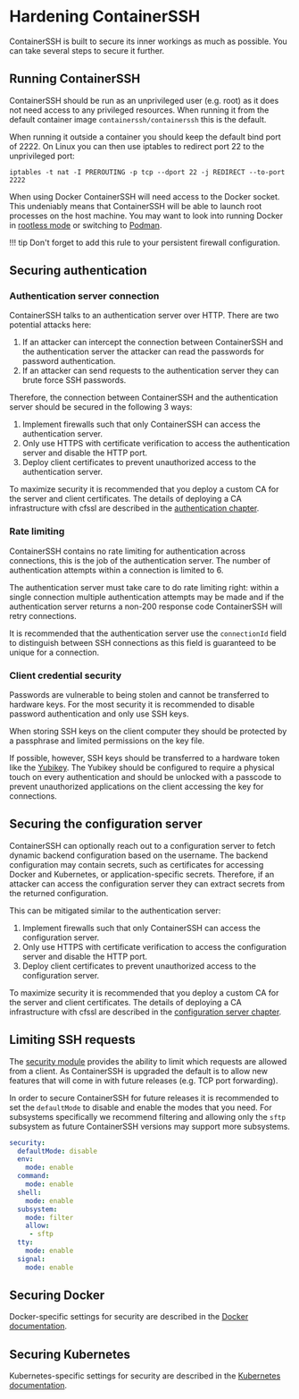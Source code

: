 
<h1>Hardening ContainerSSH</h1>

ContainerSSH is built to secure its inner workings as much as possible. You can take several steps to secure it further.

## Running ContainerSSH

ContainerSSH should be run as an unprivileged user (e.g. root) as it does not need access to any privileged resources. When running it from the default container image `containerssh/containerssh` this is the default.

When running it outside a container you should keep the default bind port of 2222. On Linux you can then use iptables to redirect port 22 to the unprivileged port:

```
iptables -t nat -I PREROUTING -p tcp --dport 22 -j REDIRECT --to-port 2222
```

When using Docker ContainerSSH will need access to the Docker socket. This undeniably means that ContainerSSH will be able to launch root processes on the host machine. You may want to look into running Docker in
[rootless mode](https://docs.docker.com/engine/security/rootless/) or switching to [Podman](https://podman.io/).

!!! tip
    Don't forget to add this rule to your persistent firewall configuration.

## Securing authentication

### Authentication server connection

ContainerSSH talks to an authentication server over HTTP. There are two potential attacks here:

1. If an attacker can intercept the connection between ContainerSSH and the authentication server the attacker can read the passwords for password authentication.
2. If an attacker can send requests to the authentication server they can brute force SSH passwords.

Therefore, the connection between ContainerSSH and the authentication server should be secured in the following 3 ways:

1. Implement firewalls such that only ContainerSSH can access the authentication server.
2. Only use HTTPS with certificate verification to access the authentication server and disable the HTTP port.
3. Deploy client certificates to prevent unauthorized access to the authentication server.

To maximize security it is recommended that you deploy a custom CA for the server and client certificates. The details of deploying a CA infrastructure with cfssl are described in the [authentication chapter](auth.md).

### Rate limiting

ContainerSSH contains no rate limiting for authentication across connections, this is the job of the authentication server. The number of authentication attempts within a connection is limited to 6.

The authentication server must take care to do rate limiting right: within a single connection multiple authentication attempts may be made and if the authentication server returns a non-200 response code ContainerSSH will retry connections.

It is recommended that the authentication server use the `connectionId` field to distinguish between SSH connections as this field is guaranteed to be unique for a connection.

### Client credential security

Passwords are vulnerable to being stolen and cannot be transferred to hardware keys. For the most security it is recommended to disable password authentication and only use SSH keys.

When storing SSH keys on the client computer they should be protected by a passphrase and limited permissions on the key file. 

If possible, however, SSH keys should be transferred to a hardware token like the [Yubikey](https://developers.yubico.com/PGP/SSH_authentication/). The Yubikey should be configured to require a physical touch on every authentication and should be unlocked with a passcode to prevent unauthorized applications on the client accessing the key for connections.

## Securing the configuration server

ContainerSSH can optionally reach out to a configuration server to fetch dynamic backend configuration based on the username. The backend configuration may contain secrets, such as certificates for accessing Docker and Kubernetes, or application-specific secrets. Therefore, if an attacker can access the configuration server they can extract secrets from the returned configuration.

This can be mitigated similar to the authentication server:

1. Implement firewalls such that only ContainerSSH can access the configuration server.
2. Only use HTTPS with certificate verification to access the configuration server and disable the HTTP port.
3. Deploy client certificates to prevent unauthorized access to the configuration server.

To maximize security it is recommended that you deploy a custom CA for the server and client certificates. The details of deploying a CA infrastructure with cfssl are described in the [configuration server chapter](configserver.md).

## Limiting SSH requests

The [security module](security.md) provides the ability to limit which requests are allowed from a client. As ContainerSSH is upgraded the default is to allow new features that will come in with future releases (e.g. TCP port forwarding).

In order to secure ContainerSSH for future releases it is recommended to set the `defaultMode` to disable and enable the modes that you need. For subsystems specifically we recommend filtering and allowing only the `sftp` subsystem as future ContainerSSH versions may support more subsystems.

```yaml
security:
  defaultMode: disable
  env:
    mode: enable
  command:
    mode: enable
  shell:
    mode: enable
  subsystem:
    mode: filter
    allow:
     - sftp
  tty:
    mode: enable
  signal:
    mode: enable
```

## Securing Docker

Docker-specific settings for security are described in the [Docker documentation](docker.md#securing-docker). 

## Securing Kubernetes

Kubernetes-specific settings for security are described in the [Kubernetes documentation](kubernetes.md#securing-kubernetes).
